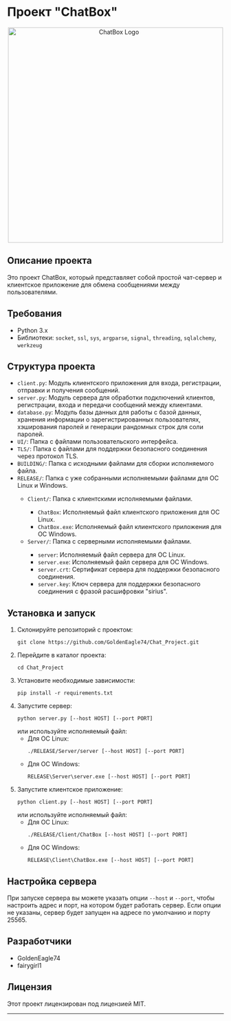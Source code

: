 <!DOCTYPE html>
<html>
<head>
  <title>Проект "ChatBox"</title>
</head>
<body>
  <h1>Проект "ChatBox"</h1>
  <div align='center'>
    <img align="center" alt="ChatBox Logo" width="500" src="https://i.imgur.com/uTJjC0B.jpg">
  </div>
  <h2>Описание проекта</h2>
  <p>Это проект ChatBox, который представляет собой простой чат-сервер и клиентское приложение для обмена сообщениями между пользователями.</p>
  
  <h2>Требования</h2>
  <ul>
    <li>Python 3.x</li>
    <li>Библиотеки: <code>socket</code>, <code>ssl</code>, <code>sys</code>, <code>argparse</code>, <code>signal</code>, <code>threading</code>, <code>sqlalchemy</code>, <code>werkzeug</code></li>
  </ul>

  <h2>Структура проекта</h2>
  <ul>
    <li><code>client.py</code>: Модуль клиентского приложения для входа, регистрации, отправки и получения сообщений.</li>
    <li><code>server.py</code>: Модуль сервера для обработки подключений клиентов, регистрации, входа и передачи сообщений между клиентами.</li>
    <li><code>database.py</code>: Модуль базы данных для работы с базой данных, хранения информации о зарегистрированных пользователях, хэширования паролей и генерации рандомных строк для соли паролей.</li>
    <li><code>UI/</code>: Папка с файлами пользовательского интерфейса.</li>
    <li><code>TLS/</code>: Папка с файлами для поддержки безопасного соединения через протокол TLS.</li>
    <li><code>BUILDING/</code>: Папка с исходными файлами для сборки исполняемого файла.</li>
    <li><code>RELEASE/</code>: Папка с уже собранными исполняемыми файлами для ОС Linux и Windows.</li>
    <ul>
      <li><code>Client/</code>: Папка с клиентскими исполняемыми файлами.</li>
      <ul>
        <li><code>ChatBox</code>: Исполняемый файл клиентского приложения для ОС Linux.</li>
        <li><code>ChatBox.exe</code>: Исполняемый файл клиентского приложения для ОС Windows.</li>
      </ul>
      <li><code>Server/</code>: Папка с серверными исполняемыми файлами.</li>
      <ul>
        <li><code>server</code>: Исполняемый файл сервера для ОС Linux.</li>
        <li><code>server.exe</code>: Исполняемый файл сервера для ОС Windows.</li>
        <li><code>server.crt</code>: Сертификат сервера для поддержки безопасного соединения.</li>
        <li><code>server.key</code>: Ключ сервера для поддержки безопасного соединения с фразой расшифровки "sirius".</li>
      </ul>
    </ul>
  </ul>

  <h2>Установка и запуск</h2>
  <ol>
    <li>Склонируйте репозиторий с проектом:
      <pre><code>git clone https://github.com/GoldenEagle74/Chat_Project.git</code></pre>
    </li>
    <li>Перейдите в каталог проекта:
      <pre><code>cd Chat_Project</code></pre>
    </li>
    <li>Установите необходимые зависимости:
      <pre><code>pip install -r requirements.txt</code></pre>
    </li>
    <li>Запустите сервер:
      <pre><code>python server.py [--host HOST] [--port PORT]</code></pre>
      или используйте исполняемый файл:
      <ul>
        <li>Для ОС Linux:
          <pre><code>./RELEASE/Server/server [--host HOST] [--port PORT]</code></pre>
        </li>
        <li>Для ОС Windows:
          <pre><code>RELEASE\Server\server.exe [--host HOST] [--port PORT]</code></pre>
        </li>
      </ul>
    </li>
    <li>Запустите клиентское приложение:
      <pre><code>python client.py [--host HOST] [--port PORT]</code></pre>
      или используйте исполняемый файл:
      <ul>
        <li>Для ОС Linux:
          <pre><code>./RELEASE/Client/ChatBox [--host HOST] [--port PORT]</code></pre>
        </li>
        <li>Для ОС Windows:
          <pre><code>RELEASE\Client\ChatBox.exe [--host HOST] [--port PORT]</code></pre>
        </li>
      </ul>
    </li>
  </ol>

  <h2>Настройка сервера</h2>
  <p>При запуске сервера вы можете указать опции <code>--host</code> и <code>--port</code>, чтобы настроить адрес и порт, на котором будет работать сервер. Если опции не указаны, сервер будет запущен на адресе по умолчанию и порту 25565.</p>

  <h2>Разработчики</h2>
  <ul>
    <li>GoldenEagle74</li>
    <li>fairygirl1</li>
  </ul>

  <h2>Лицензия</h2>
  <p>Этот проект лицензирован под лицензией MIT.</p>

  <hr>
</body>
</html>
